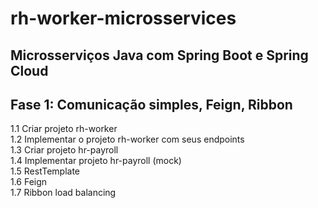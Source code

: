 # rh-worker-microsservices

<h2>Microsserviços Java com Spring Boot e Spring Cloud</h2>

<h2>Fase 1: Comunicação simples, Feign, Ribbon</h2>

1.1 Criar projeto rh-worker<br/>
1.2 Implementar o projeto rh-worker com seus endpoints<br/>
1.3 Criar projeto hr-payroll<br/>
1.4 Implementar projeto hr-payroll (mock)<br/>
1.5 RestTemplate<br/>
1.6 Feign<br/>
1.7 Ribbon load balancing<br/>
